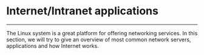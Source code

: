 # Internet/Intranet applications
---
The Linux system is a great platform for offering networking services. In this section, we will try to give an overview of most common network servers, applications and how Internet works.
